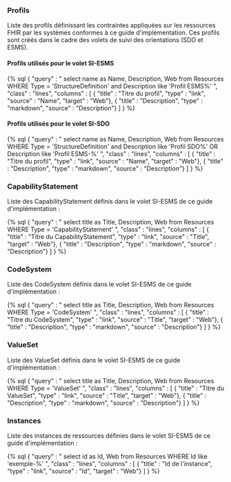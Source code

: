 
### Profils

Liste des profils définissant les contraintes appliquées sur les ressources FHIR par les systèmes conformes à ce guide d'implémentation. Ces profils sont créés dans le cadre des volets de suivi des orientations (SDO et ESMS).

#### Profils utilisés pour le volet SI-ESMS

{% sql {
    "query" : " select name as Name, Description, Web from Resources WHERE Type = 'StructureDefinition' and Description like 'Profil ESMS%' ",
    "class" : "lines",
    "columns" : [
        { "title" : "Titre du profil", "type" : "link", "source" : "Name", "target" : "Web"},
        { "title" : "Description", "type" : "markdown", "source" : "Description"}
    ]
} %}

#### Profils utilisés pour le volet SI-SDO

{% sql {
    "query" : " select name as Name, Description, Web from Resources WHERE Type = 'StructureDefinition' and Description like 'Profil SDO%' OR Description like 'Profil ESMS-%' ",
    "class" : "lines",
    "columns" : [
        { "title" : "Titre du profil", "type" : "link", "source" : "Name", "target" : "Web"},
        { "title" : "Description", "type" : "markdown", "source" : "Description"}
    ]
} %}

### CapabilityStatement

Liste des CapabilityStatement définis dans le volet SI-ESMS de ce guide d'implémentation :

{% sql {
    "query" : " select title as Title, Description, Web from Resources WHERE Type = 'CapabilityStatement' ",
    "class" : "lines",
    "columns" : [
        { "title" : "Titre du CapabilityStatement", "type" : "link", "source" : "Title", "target" : "Web"},
        { "title" : "Description", "type" : "markdown", "source" : "Description"}
    ]
} %}

### CodeSystem

Liste des CodeSystem définis dans le volet SI-ESMS de ce guide d'implémentation :

{% sql {
    "query" : " select title as Title, Description, Web from Resources WHERE Type = 'CodeSystem' ",
    "class" : "lines",
    "columns" : [
        { "title" : "Titre du CodeSystem", "type" : "link", "source" : "Title", "target" : "Web"},
        { "title" : "Description", "type" : "markdown", "source" : "Description"}
    ]
} %}


### ValueSet

Liste des ValueSet définis dans le volet SI-ESMS de ce guide d'implémentation :

{% sql {
    "query" : " select title as Title, Description, Web from Resources WHERE Type = 'ValueSet' ",
    "class" : "lines",
    "columns" : [
        { "title" : "Titre du ValueSet", "type" : "link", "source" : "Title", "target" : "Web"},
        { "title" : "Description", "type" : "markdown", "source" : "Description"}
    ]
} %}


### Instances

Liste des instances de ressources définies dans le volet SI-ESMS de ce guide d'implémentation :

{% sql {
    "query" : " select id as Id, Web from Resources WHERE Id like 'exemple-%' ",
    "class" : "lines",
    "columns" : [
        { "title" : "Id de l'instance", "type" : "link", "source" : "Id", "target" : "Web"}
    ]
} %}